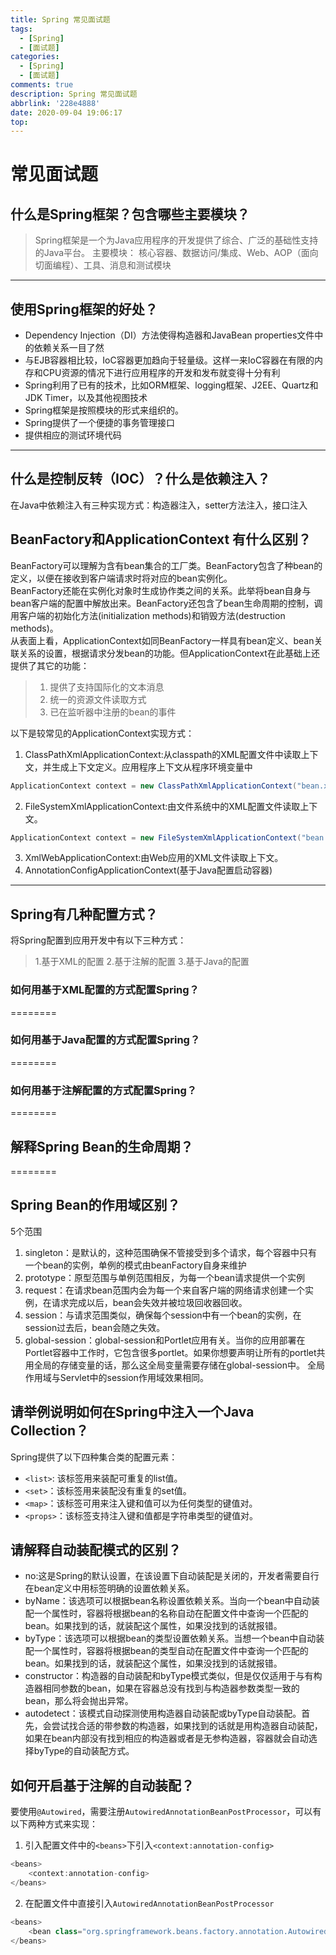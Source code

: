 ```yaml
---
title: Spring 常见面试题
tags:
  - [Spring]
  - [面试题]
categories:
  - [Spring]
  - [面试题]
comments: true
description: Spring 常见面试题
abbrlink: '228e4888'
date: 2020-09-04 19:06:17
top:
---
```

# 常见面试题
## 什么是Spring框架？包含哪些主要模块？
> Spring框架是一个为Java应用程序的开发提供了综合、广泛的基础性支持的Java平台。
> 主要模块： 核心容器、数据访问/集成、Web、AOP（面向切面编程）、工具、消息和测试模块
---
## 使用Spring框架的好处？
 * Dependency Injection（DI）方法使得构造器和JavaBean properties文件中的依赖关系一目了然
 * 与EJB容器相比较，IoC容器更加趋向于轻量级。这样一来IoC容器在有限的内存和CPU资源的情况下进行应用程序的开发和发布就变得十分有利
 * Spring利用了已有的技术，比如ORM框架、logging框架、J2EE、Quartz和JDK Timer，以及其他视图技术
 * Spring框架是按照模块的形式来组织的。
 * Spring提供了一个便捷的事务管理接口
 * 提供相应的测试环境代码

---
## 什么是控制反转（IOC）？什么是依赖注入？

在Java中依赖注入有三种实现方式：构造器注入，setter方法注入，接口注入

## BeanFactory和ApplicationContext 有什么区别？
BeanFactory可以理解为含有bean集合的工厂类。BeanFactory包含了种bean的定义，以便在接收到客户端请求时将对应的bean实例化。    
BeanFactory还能在实例化对象时生成协作类之间的关系。此举将bean自身与bean客户端的配置中解放出来。BeanFactory还包含了bean生命周期的控制，调用客户端的初始化方法(initialization methods)和销毁方法(destruction methods)。  
从表面上看，ApplicationContext如同BeanFactory一样具有bean定义、bean关联关系的设置，根据请求分发bean的功能。但ApplicationContext在此基础上还提供了其它的功能：
> 1. 提供了支持国际化的文本消息
> 2. 统一的资源文件读取方式
> 3. 已在监听器中注册的bean的事件

以下是较常见的ApplicationContext实现方式：
1. ClassPathXmlApplicationContext:从classpath的XML配置文件中读取上下文，并生成上下文定义。应用程序上下文从程序环境变量中
```java
ApplicationContext context = new ClassPathXmlApplicationContext("bean.xml");
```
2. FileSystemXmlApplicationContext:由文件系统中的XML配置文件读取上下文。
```java
ApplicationContext context = new FileSystemXmlApplicationContext("bean.xml");
```
3. XmlWebApplicationContext:由Web应用的XML文件读取上下文。
4. AnnotationConfigApplicationContext(基于Java配置启动容器)
---
## Spring有几种配置方式？
将Spring配置到应用开发中有以下三种方式：
> 1.基于XML的配置
> 2.基于注解的配置
> 3.基于Java的配置

### 如何用基于XML配置的方式配置Spring？
========
### 如何用基于Java配置的方式配置Spring？
========
### 如何用基于注解配置的方式配置Spring？
========
## 解释Spring Bean的生命周期？
========
## Spring Bean的作用域区别？
5个范围
 1. singleton：是默认的，这种范围确保不管接受到多个请求，每个容器中只有一个bean的实例，单例的模式由beanFactory自身来维护
 2. prototype：原型范围与单例范围相反，为每一个bean请求提供一个实例
 3. request：在请求bean范围内会为每一个来自客户端的网络请求创建一个实例，在请求完成以后，bean会失效并被垃圾回收器回收。
 4. session：与请求范围类似，确保每个session中有一个bean的实例，在session过去后，bean会随之失效。
 5. global-session：global-session和Portlet应用有关。当你的应用部署在Portlet容器中工作时，它包含很多portlet。如果你想要声明让所有的portlet共用全局的存储变量的话，那么这全局变量需要存储在global-session中。
全局作用域与Servlet中的session作用域效果相同。

## 请举例说明如何在Spring中注入一个Java Collection？
Spring提供了以下四种集合类的配置元素：
 * `<list>`: 该标签用来装配可重复的list值。
 * `<set>`：该标签用来装配没有重复的set值。
 * `<map>`：该标签可用来注入键和值可以为任何类型的键值对。
 * `<props>`：该标签支持注入键和值都是字符串类型的键值对。

## 请解释自动装配模式的区别？
 * no:这是Spring的默认设置，在该设置下自动装配是关闭的，开发者需要自行在bean定义中用标签明确的设置依赖关系。
 * byName：该选项可以根据bean名称设置依赖关系。当向一个bean中自动装配一个属性时，容器将根据bean的名称自动在配置文件中查询一个匹配的bean。如果找到的话，就装配这个属性，如果没找到的话就报错。
 * byType：该选项可以根据bean的类型设置依赖关系。当想一个bean中自动装配一个属性时，容器将根据bean的类型自动在配置文件中查询一个匹配的bean。如果找到的话，就装配这个属性，如果没找到的话就报错。
 * constructor：构造器的自动装配和byType模式类似，但是仅仅适用于与有构造器相同参数的bean，如果在容器总没有找到与构造器参数类型一致的bean，那么将会抛出异常。
 * autodetect：该模式自动探测使用构造器自动装配或byType自动装配。首先，会尝试找合适的带参数的构造器，如果找到的话就是用构造器自动装配，如果在bean内部没有找到相应的构造器或者是无参构造器，容器就会自动选择byType的自动装配方式。

## 如何开启基于注解的自动装配？
要使用`@Autowired`，需要注册`AutowiredAnnotationBeanPostProcessor`，可以有以下两种方式来实现：
 1. 引入配置文件中的`<beans>`下引入`<context:annotation-config>`
```java
<beans>
    <context:annotation-config>
</beans>
```
 2. 在配置文件中直接引入`AutowiredAnnotationBeanPostProcessor`
```java
<beans>
    <bean class="org.springframework.beans.factory.annotation.AutowiredAnnotationBeanPostProcessor">
</beans>
```
